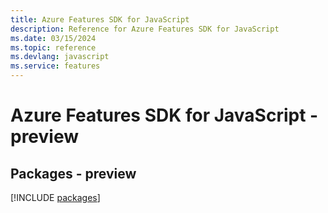 ```yaml
---
title: Azure Features SDK for JavaScript
description: Reference for Azure Features SDK for JavaScript
ms.date: 03/15/2024
ms.topic: reference
ms.devlang: javascript
ms.service: features
---
```

# Azure Features SDK for JavaScript - preview
## Packages - preview
[!INCLUDE [packages](features-index.md)]